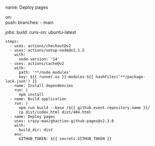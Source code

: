 name: Deploy pages

on:  
  push:
    branches:
      - main

jobs:
  build:
    runs-on: ubuntu-latest

    steps:
      - uses: actions/checkout@v2
      - uses: actions/setup-node@v2.1.5
        with:
          node-version: '14'
      - uses: actions/cache@v2
        with:
          path: '**/node_modules'
          key: ${{ runner.os }}-modules-${{ hashFiles('**/package-lock.json') }}
      - name: Install dependencies
        run: |
          npm install
      - name: Build application
        run: |
          npm run build --base /${{ github.event.repository.name }}/
          cp dist/index.html dist/404.html
      - name: Deploy pages
        uses: crazy-max/ghaction-github-pages@v2.3.0
        with:
          build_dir: dist
        env:
          GITHUB_TOKEN: ${{ secrets.GITHUB_TOKEN }}
